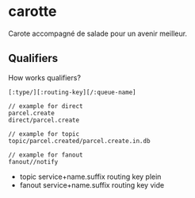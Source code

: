 # carotte
Carote accompagné de salade pour un avenir meilleur.

## Qualifiers

How works qualifiers?

```
[:type/][:routing-key][/:queue-name]

// example for direct
parcel.create
direct/parcel.create

// example for topic
topic/parcel.created/parcel.create.in.db

// example for fanout
fanout//notify

```

- topic service+name.suffix routing key plein
- fanout service+name.suffix routing key vide
